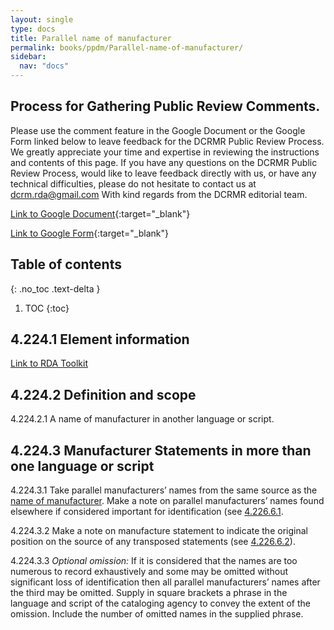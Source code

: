```yaml
---
layout: single
type: docs
title: Parallel name of manufacturer
permalink: books/ppdm/Parallel-name-of-manufacturer/
sidebar:
  nav: "docs"
---
```


## Process for Gathering Public Review Comments.
Please use the comment feature in the Google Document or the Google Form linked below to leave feedback for the DCRMR Public Review Process.  We greatly appreciate your time and expertise in reviewing the instructions and contents of this page.  If you have any questions on the DCRMR Public Review Process, would like to leave feedback directly with us, or have any technical difficulties, please do not hesitate to contact us at dcrm.rda@gmail.com  With kind regards from the DCRMR editorial team.

[Link to Google Document](https://docs.google.com/document/d/1k3Wl9uO1X-AF-zINvdBaVpILHLfDavvRLpWAnWzZ8os/edit){:target="_blank"}

[Link to Google Form](https://docs.google.com/forms/d/e/1FAIpQLSdNtJkbY1mngdTcvCoB7zZcpaIuuKHvlbyiidP-QunDy14VcQ/viewform){:target="_blank"}

## Table of contents
{: .no_toc .text-delta }

1. TOC
{:toc}

## 4.224.1 Element information

[Link to RDA Toolkit](https://beta.rdatoolkit.org/Content/Index?externalId=en-US_ala-61a1d2e6-9672-36d4-a7b5-c1e37f685797)

## 4.224.2 Definition and scope

<a name="4.224.2.1">4.224.2.1</a> A name of manufacturer in another language or script.

## 4.224.3 Manufacturer Statements in more than one language or script

<a name="4.224.3.1">4.224.3.1</a> Take parallel manufacturers’ names from the same source as the [name of manufacturer](DCRMR/books/ppdm/Name-of-manufacturer). Make a note on parallel manufacturers’ names found elsewhere if considered important for identification (see [4.226.6.1](/DCRMR/books/ppdm/Note-on-manufacture-statement/#4.226.6.1).

<a name="4.224.3.2">4.224.3.2</a> Make a note on manufacture statement to indicate the original position on the source of any transposed statements (see [4.226.6.2](/DCRMR/books/ppdm/Note-on-manufacture-statement/#4.226.6.2)). 

<a name="4.224.3.3">4.224.3.3</a> *Optional omission:* If it is considered that the names are too numerous to record exhaustively and some may be omitted without significant loss of identification then all parallel manufacturers’ names after the third may be omitted. Supply in square brackets a phrase in the language and script of the cataloging agency to convey the extent of the omission. Include the number of omitted names in the supplied phrase.
